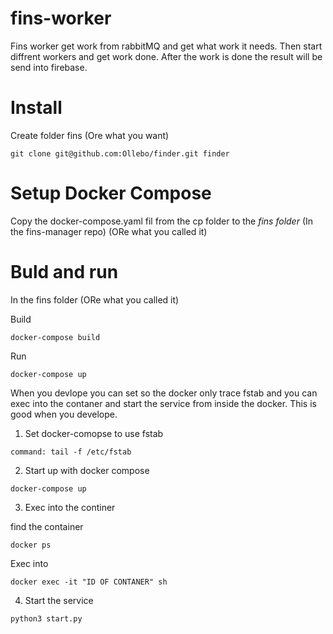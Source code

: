 # fins-worker


Fins worker get work from rabbitMQ and get what work it needs. Then start diffrent workers and get work done.
After the work is done the result will be send into firebase.


# Install

Create folder fins (Ore what you want)

```
git clone git@github.com:Ollebo/finder.git finder
```


# Setup Docker Compose

Copy the docker-compose.yaml fil from the cp folder to the *fins folder* (In the fins-manager repo) (ORe what you called it)


# Buld and run
In the fins folder (ORe what you called it)



Build
```
docker-compose build
```

Run
```
docker-compose up
```

When you devlope you can set so the docker only trace fstab and you can exec into the contaner and start the service from inside the docker. 
This is good when you develope.

1. Set docker-comopse to use fstab

```
command: tail -f /etc/fstab
```
2. Start up with docker compose

```
docker-compose up
```

3. Exec into the continer

find the container
```
docker ps
```
Exec into
```
docker exec -it "ID OF CONTANER" sh 
```

4. Start the service

```
python3 start.py
```



